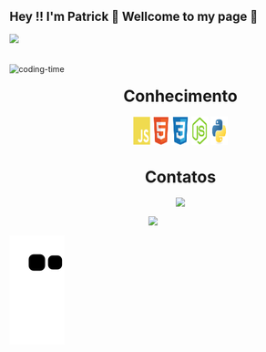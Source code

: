 ## Hey !! I'm Patrick 👋 Wellcome to my page 🎉

<div>

  <img height="180em" src="https://github-readme-stats.vercel.app/api?username=PatriickMoreira&theme=dark&show_icons=true"/>
  
  
  </div>

<br>

<div  align="center"> 
  <div style="display: inline_block"><br>
    <img align="left" height="250" alt="coding-time" src="code.gif">
    <h1 align="center">Conhecimento</h1>
    <img align="center" height="50" width="30" alt="js-icon"  src="https://raw.githubusercontent.com/devicons/devicon/master/icons/javascript/javascript-plain.svg">
    <img align="center" height="50" width="30" alt="html-icon" src="https://raw.githubusercontent.com/devicons/devicon/master/icons/html5/html5-original.svg">
    <img align="center" height="50" width="30" alt="css-icon" src="https://raw.githubusercontent.com/devicons/devicon/master/icons/css3/css3-original.svg">
    <img align="center" height="50" width="30" alt="nodejs-icon" src="https://raw.githubusercontent.com/devicons/devicon/master/icons/nodejs/nodejs-original.svg">
    <img align="center" height="50" width="30" src="https://raw.githubusercontent.com/devicons/devicon/master/icons/python/python-original.svg">
   </div>
    
  
  <h1 align="center">Contatos</h1>
  
  <a href = "mailto:patrick.moreira.mec@gmail.com"><img src="https://img.shields.io/badge/-Gmail-%23333?style=for-the-badge&logo=gmail&logoColor=white" target="_blank"></a>
    
        
   <a href="https://www.linkedin.com/in/patrick-moreira-da-silva-323314a4/" target="_blank"><img src="https://img.shields.io/badge/-LinkedIn-%230077B5?style=for-the-badge&logo=linkedin&logoColor=white" target="_blank"></a>
    
</div>
  
![Snake animation](https://github.com/PatriickMoreira/PatriickMoreira/blob/output/github-contribution-grid-snake.svg)
